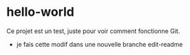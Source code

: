 # hello-world
Ce projet est un test, juste pour voir comment fonctionne Git.
* je fais cette modif dans une nouvelle branche edit-readme
